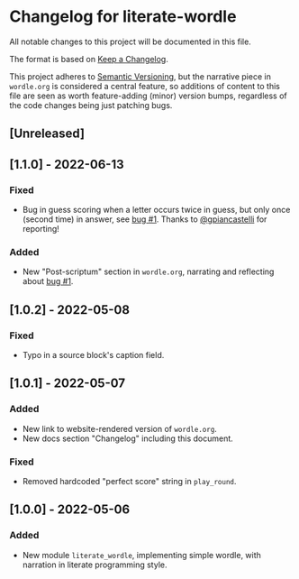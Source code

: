# Changelog for literate-wordle

All notable changes to this project will be documented in this file.

The format is based on [Keep a Changelog](https://keepachangelog.com/en/1.0.0/).

This project adheres to [Semantic
Versioning](https://semver.org/spec/v2.0.0.html), but the narrative piece in
`wordle.org` is considered a central feature, so additions of content to this
file are seen as worth feature-adding (minor) version bumps, regardless of the
code changes being just patching bugs.

## [Unreleased]

<!-- This section kept empty on purpose to help write un-released changelogs. See https://keepachangelog.com/en/1.0.0/#effort for more reasoning.   -->

## [1.1.0] - 2022-06-13
### Fixed
- Bug in guess scoring when a letter occurs twice in guess, but only once (second time) in answer, see [bug #1](https://github.com/OverkillGuy/literate-wordle/issues/1). Thanks to [@gpiancastelli](https://github.com/gpiancastelli) for reporting!

### Added
- New "Post-scriptum" section in `wordle.org`, narrating and reflecting about [bug #1](https://github.com/OverkillGuy/literate-wordle/issues/1).


## [1.0.2] - 2022-05-08
### Fixed
- Typo in a source block's caption field.


## [1.0.1] - 2022-05-07
### Added
- New link to website-rendered version of `wordle.org`.
- New docs section "Changelog" including this document.

### Fixed
- Removed hardcoded "perfect score" string in `play_round`.


## [1.0.0] - 2022-05-06
### Added
- New module `literate_wordle`, implementing simple wordle, with narration in
  literate programming style.
